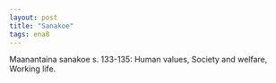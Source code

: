 ```yaml
---
layout: post
title: "Sanakoe"
tags: ena8
---
```


Maanantaina sanakoe s. 133-135: Human values, Society and welfare, Working life.